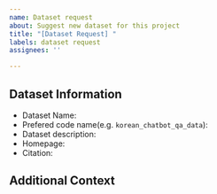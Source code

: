 ```yaml
---
name: Dataset request
about: Suggest new dataset for this project
title: "[Dataset Request] "
labels: dataset request
assignees: ''

---
```


## Dataset Information

* Dataset Name:
* Prefered code name(e.g. `korean_chatbot_qa_data`): 
* Dataset description:
* Homepage:
* Citation:

## Additional Context
